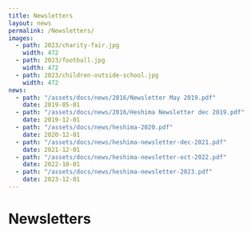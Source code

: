 ```yaml
---
title: Newsletters
layout: news
permalink: /Newsletters/
images:
  - path: 2023/charity-fair.jpg
    width: 472
  - path: 2023/football.jpg
    width: 472
  - path: 2023/children-outside-school.jpg
    width: 472
news:
  - path: "/assets/docs/news/2016/Newsletter May 2019.pdf"
    date: 2019-05-01
  - path: "/assets/docs/news/2016/Heshima Newsletter dec 2019.pdf"
    date: 2019-12-01
  - path: "/assets/docs/news/heshima-2020.pdf"
    date: 2020-12-01
  - path: "/assets/docs/news/heshima-newsletter-dec-2021.pdf"
    date: 2021-12-01
  - path: "/assets/docs/news/heshima-newsletter-oct-2022.pdf"
    date: 2022-10-01
  - path: "/assets/docs/news/heshima-newsletter-2023.pdf"
    date: 2023-12-01
---
```


# Newsletters
